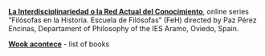 **[La Interdisciplinariedad o la Red Actual del Conocimiento](https://www.youtube.com/watch?v=zWHHvijaJ1I)**, online series “Filósofas en la Historia. Escuela de Filósofas” (FeH) directed by Paz Pérez Encinas, Departament of Philosophy of the IES Aramo, Oviedo, Spain.

**[Wook acontece](https://www.wook.pt/wookacontece/autores/autor?id=5779&srsltid=AfmBOoouFVLdylQPMd5_3hZRd1khnsq7Bje6fac26ZrvCgOrFjV5SmrA)** - list of books  
